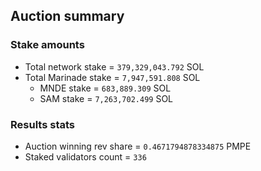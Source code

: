 ## Auction summary

### Stake amounts
- Total network stake = `379,329,043.792` SOL
- Total Marinade stake = `7,947,591.808` SOL
  - MNDE stake = `683,889.309` SOL
  - SAM stake = `7,263,702.499` SOL

### Results stats
- Auction winning rev share = `0.4671794878334875` PMPE
- Staked validators count = `336`
